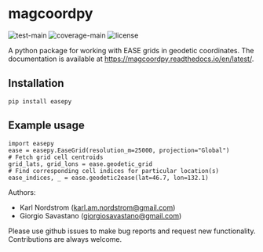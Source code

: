 # magcoordpy

![test-main](https://github.com/giorgiosavastano/magcoordpy/actions/workflows/python-test-main.yml/badge.svg)
![coverage-main](https://img.shields.io/codecov/c/github/giorgiosavastano/magcoordpy)
![license](https://img.shields.io/github/license/giorgiosavastano/magcoordpy)

A python package for working with EASE grids in geodetic coordinates.
The documentation is available at https://magcoordpy.readthedocs.io/en/latest/.

Installation
------------

    pip install easepy

Example usage
-------------

    import easepy
    ease = easepy.EaseGrid(resolution_m=25000, projection="Global")
    # Fetch grid cell centroids
    grid_lats, grid_lons = ease.geodetic_grid
    # Find corresponding cell indices for particular location(s)
    ease_indices, _ = ease.geodetic2ease(lat=46.7, lon=132.1)

Authors:

- Karl Nordstrom (<karl.am.nordstrom@gmail.com>)
- Giorgio Savastano (<giorgiosavastano@gmail.com>)

Please use github issues to make bug reports and request new functionality. Contributions are always welcome.